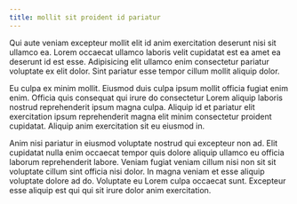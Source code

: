 ```yaml
---
title: mollit sit proident id pariatur
---
```


Qui aute veniam excepteur mollit elit id anim exercitation deserunt nisi sit ullamco ea. Lorem occaecat ullamco laboris velit cupidatat est ea amet ea deserunt id est esse. Adipisicing elit ullamco enim consectetur pariatur voluptate ex elit dolor. Sint pariatur esse tempor cillum mollit aliquip dolor.

Eu culpa ex minim mollit. Eiusmod duis culpa ipsum mollit officia fugiat enim enim. Officia quis consequat qui irure do consectetur Lorem aliquip laboris nostrud reprehenderit ipsum magna culpa. Aliquip id et pariatur elit exercitation ipsum reprehenderit magna elit minim consectetur proident cupidatat. Aliquip anim exercitation sit eu eiusmod in.

Anim nisi pariatur in eiusmod voluptate nostrud qui excepteur non ad. Elit cupidatat nulla enim occaecat tempor quis dolore aliquip ullamco eu officia laborum reprehenderit labore. Veniam fugiat veniam cillum nisi non sit sit voluptate cillum sint officia nisi dolor. In magna veniam et esse aliquip voluptate dolore ad do. Voluptate eu Lorem culpa occaecat sunt. Excepteur esse aliquip est qui qui sit irure dolor anim exercitation.